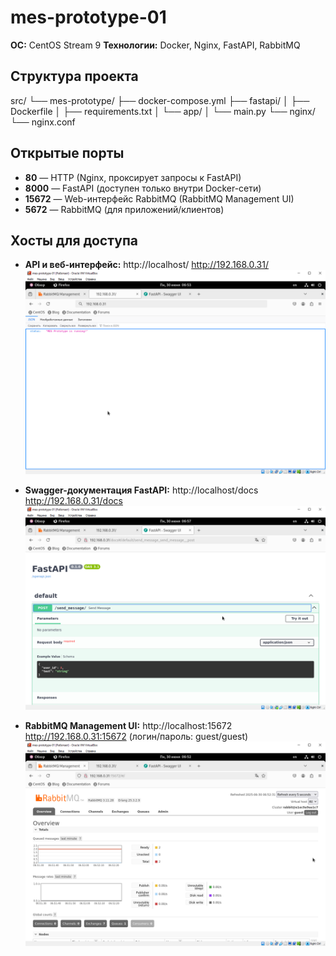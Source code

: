 # mes-prototype-01

**ОС:** CentOS Stream 9
**Технологии:** Docker, Nginx, FastAPI, RabbitMQ


## Структура проекта

src/
└── mes-prototype/
    ├── docker-compose.yml
    ├── fastapi/
    │   ├── Dockerfile
    │   ├── requirements.txt
    │   └── app/
    │       └── main.py
    └── nginx/
        └── nginx.conf


## Открытые порты

- **80** — HTTP (Nginx, проксирует запросы к FastAPI)
- **8000** — FastAPI (доступен только внутри Docker-сети)
- **15672** — Web-интерфейс RabbitMQ (RabbitMQ Management UI)
- **5672** — RabbitMQ (для приложений/клиентов)


## Хосты для доступа

- **API и веб-интерфейс:**
  http://localhost/
  http://192.168.0.31/
![Messenger Prototype](screenshots/messenger-prototype.png)

- **Swagger-документация FastAPI:**
  http://localhost/docs
  http://192.168.0.31/docs
![FastAPI Swagger](screenshots/fastapi-swagger.png)

- **RabbitMQ Management UI:**
  http://localhost:15672
  http://192.168.0.31:15672 
  (логин/пароль: guest/guest)
![RabbitMQ](screenshots/rabbitmq.png)
